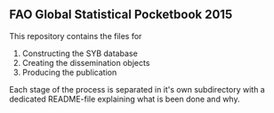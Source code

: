 FAO Global Statistical Pocketbook 2015
-------------------------------------------

This repository contains the files for 

1. Constructing the SYB database
2. Creating the dissemination objects
3. Producing the publication

Each stage of the process is separated in it's own subdirectory with a dedicated README-file explaining what is been done and why.











